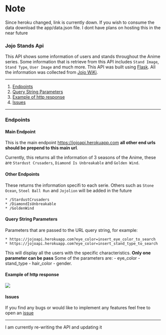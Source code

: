 
# Note

Since heroku changed, link is currently down. If you wish to consume the data download the app/data.json file. I dont have plans on hosting this in the near future

### Jojo Stands Api

This API shows some information of users and stands throughout the Anime series. Some information that is retrieve from this API includes `Stand Image`, `Stand Type`, `User Image` and much more.
This API was built using [Flask](https://flask.palletsprojects.com/en/2.0.x/). All the information was collected from [Jojo WiKi](https://jojowiki.com).

---
1. [Endpoints](#endpoint)
2. [Query String Parameters](#query-string-parameters)
3. [Example of http response](#example-of-http-response)
4. [Issues](#issues)
---

### Endpoints

#### Main Endpoint

This is the main endpoint https://jojoapi.herokuapp.com **all other end urls should be prepend to this main url**.

Currently, this returns all the information of 3 seasons of the Anime, these are `Stardust Crusaders`, `Diamond Is Unbreakable` and `Golden Wind`.


#### Other Endpoints

These returns the information specifi to each serie. Others such as `Stone Ocean`, `Steel Ball Run` and `Jojolion` will be added in the future

    * /StardustCrusaders
    * /DiamondIsUnbreakable
    * /GoldenWind

#### Query String Parameters

Parameters that are passed to the URL query string, for example:

    * https://jojoapi.herokuapp.com?eye_color=insert_eye_color_to_search
    * https://jojoapi.herokuapp.com?eye_color=insert_stand_type_to_search

This will display all the users with the specific characteristics. **Only one parameter can be pass**
Some of the parameters are:
    - eye_color
    - stand_type
    - hair_color
    - gender.

#### Example of http response

![](https://im.ge/i/Xj5jOp)

#### Issues

If you find any bugs or would like to implement any features feel free to open an [issue](https://github.com/ItzSylex/JojoAPI/issues/new)

---

I am currently re-writing the API and updating it
